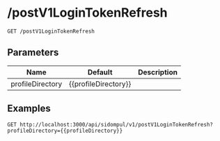 # /postV1LoginTokenRefresh


```
GET /postV1LoginTokenRefresh
```

## Parameters
Name | Default | Description
--- | --- | ---
profileDirectory | {{profileDirectory}} | 





## Examples

```
GET http://localhost:3000/api/sidompul/v1/postV1LoginTokenRefresh?profileDirectory={{profileDirectory}}


```

